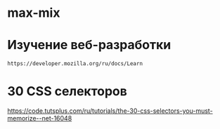 # max-mix
# Изучение веб-разработки
	https://developer.mozilla.org/ru/docs/Learn
# 30 CSS селекторов
https://code.tutsplus.com/ru/tutorials/the-30-css-selectors-you-must-memorize--net-16048

